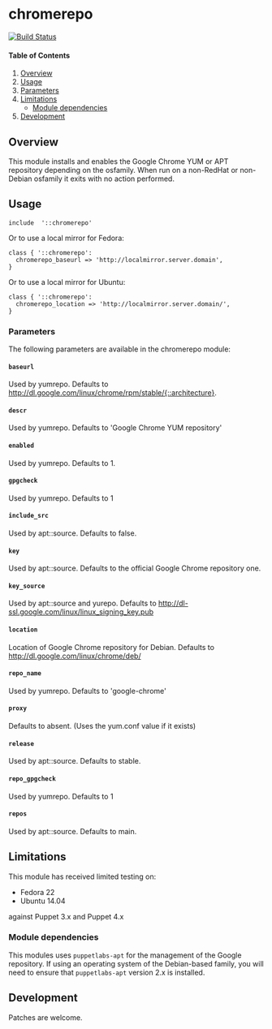 # chromerepo

[![Build Status](https://secure.travis-ci.org/juniorsysadmin/puppet-chromerepo.png)](http://travis-ci.org/juniorsysadmin/puppet-chromerepo)

#### Table of Contents

1. [Overview](#overview)
1. [Usage](#usage)
1. [Parameters](#parameters)
1. [Limitations](#limitations)
    * [Module dependencies](#modules-dependencies)
1. [Development](#development)

## Overview

This module installs and enables the Google Chrome YUM or APT repository
depending on the osfamily. When run on a non-RedHat or non-Debian osfamily
it exits with no action performed.

## Usage

```puppet
include  '::chromerepo'
```

Or to use a local mirror for Fedora:

```puppet
class { '::chromerepo':
  chromerepo_baseurl => 'http://localmirror.server.domain',
}
```

Or to use a local mirror for Ubuntu:

```puppet
class { '::chromerepo':
  chromerepo_location => 'http://localmirror.server.domain/',
}
```

### Parameters

The following parameters are available in the chromerepo module:

#### `baseurl`

Used by yumrepo. Defaults to
http://dl.google.com/linux/chrome/rpm/stable/{::architecture}.

#### `descr`

Used by yumrepo. Defaults to 'Google Chrome YUM repository'

#### `enabled`

Used by yumrepo. Defaults to 1.

#### `gpgcheck`

Used by yumrepo. Defaults to 1

#### `include_src`

Used by apt::source. Defaults to false.

#### `key`

Used by apt::source. Defaults to the official Google Chrome repository one.

#### `key_source`

Used by apt::source and yurepo. Defaults to
http://dl-ssl.google.com/linux/linux_signing_key.pub

#### `location`

Location of Google Chrome repository for Debian. Defaults to
http://dl.google.com/linux/chrome/deb/

#### `repo_name`

Used by yumrepo. Defaults to 'google-chrome'

#### `proxy`

Defaults to absent.  (Uses the yum.conf value if it exists)

#### `release`

Used by apt::source. Defaults to stable.

#### `repo_gpgcheck`

Used by yumrepo. Defaults to 1

#### `repos`

Used by apt::source. Defaults to main.

## Limitations

This module has received limited testing on:

* Fedora 22
* Ubuntu 14.04

against Puppet 3.x and Puppet 4.x

### Module dependencies

This modules uses `puppetlabs-apt` for the management of the Google
repository. If using an operating system of the Debian-based family, you will
need to ensure that `puppetlabs-apt` version 2.x is installed.

## Development

Patches are welcome.
